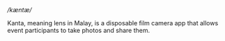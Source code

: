 _/kæntæ/_

Kanta, meaning lens in Malay, is a disposable film camera app that allows event participants to take photos and share them.

